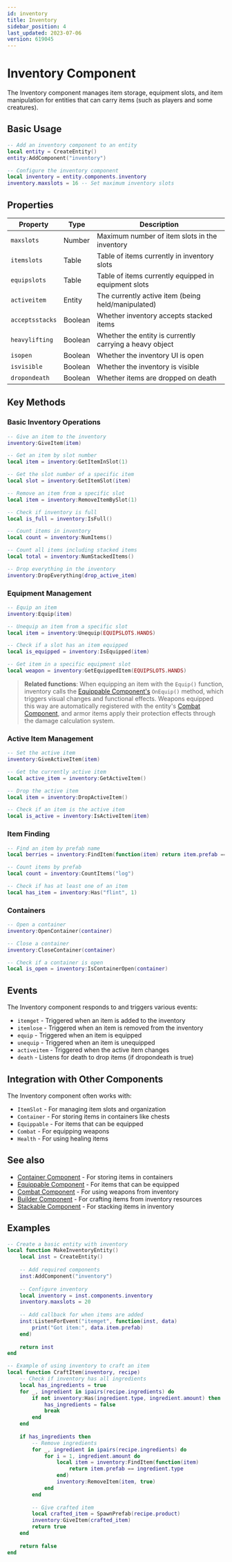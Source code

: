 ```yaml
---
id: inventory
title: Inventory
sidebar_position: 4
last_updated: 2023-07-06
version: 619045
---
```


# Inventory Component

The Inventory component manages item storage, equipment slots, and item manipulation for entities that can carry items (such as players and some creatures).

## Basic Usage

```lua
-- Add an inventory component to an entity
local entity = CreateEntity()
entity:AddComponent("inventory")

-- Configure the inventory component
local inventory = entity.components.inventory
inventory.maxslots = 16 -- Set maximum inventory slots
```

## Properties

| Property | Type | Description |
|----------|------|-------------|
| `maxslots` | Number | Maximum number of item slots in the inventory |
| `itemslots` | Table | Table of items currently in inventory slots |
| `equipslots` | Table | Table of items currently equipped in equipment slots |
| `activeitem` | Entity | The currently active item (being held/manipulated) |
| `acceptsstacks` | Boolean | Whether inventory accepts stacked items |
| `heavylifting` | Boolean | Whether the entity is currently carrying a heavy object |
| `isopen` | Boolean | Whether the inventory UI is open |
| `isvisible` | Boolean | Whether the inventory is visible |
| `dropondeath` | Boolean | Whether items are dropped on death |

## Key Methods

### Basic Inventory Operations

```lua
-- Give an item to the inventory
inventory:GiveItem(item)

-- Get an item by slot number
local item = inventory:GetItemInSlot(1)

-- Get the slot number of a specific item
local slot = inventory:GetItemSlot(item)

-- Remove an item from a specific slot
local item = inventory:RemoveItemBySlot(1)

-- Check if inventory is full
local is_full = inventory:IsFull()

-- Count items in inventory
local count = inventory:NumItems()

-- Count all items including stacked items
local total = inventory:NumStackedItems()

-- Drop everything in the inventory
inventory:DropEverything(drop_active_item)
```

### Equipment Management

```lua
-- Equip an item
inventory:Equip(item)

-- Unequip an item from a specific slot
local item = inventory:Unequip(EQUIPSLOTS.HANDS)

-- Check if a slot has an item equipped
local is_equipped = inventory:IsEquipped(item)

-- Get item in a specific equipment slot
local weapon = inventory:GetEquippedItem(EQUIPSLOTS.HANDS)
```

> **Related functions**: When equipping an item with the `Equip()` function, inventory calls the [Equippable Component's](equippable.md) `OnEquip()` method, which triggers visual changes and functional effects. Weapons equipped this way are automatically registered with the entity's [Combat Component](combat.md), and armor items apply their protection effects through the damage calculation system.

### Active Item Management

```lua
-- Set the active item
inventory:GiveActiveItem(item)

-- Get the currently active item
local active_item = inventory:GetActiveItem()

-- Drop the active item
local item = inventory:DropActiveItem()

-- Check if an item is the active item
local is_active = inventory:IsActiveItem(item)
```

### Item Finding

```lua
-- Find an item by prefab name
local berries = inventory:FindItem(function(item) return item.prefab == "berries" end)

-- Count items by prefab
local count = inventory:CountItems("log")

-- Check if has at least one of an item
local has_item = inventory:Has("flint", 1)
```

### Containers

```lua
-- Open a container
inventory:OpenContainer(container)

-- Close a container
inventory:CloseContainer(container)

-- Check if a container is open
local is_open = inventory:IsContainerOpen(container)
```

## Events

The Inventory component responds to and triggers various events:

- `itemget` - Triggered when an item is added to the inventory
- `itemlose` - Triggered when an item is removed from the inventory
- `equip` - Triggered when an item is equipped
- `unequip` - Triggered when an item is unequipped
- `activeitem` - Triggered when the active item changes
- `death` - Listens for death to drop items (if dropondeath is true)

## Integration with Other Components

The Inventory component often works with:

- `ItemSlot` - For managing item slots and organization
- `Container` - For storing items in containers like chests
- `Equippable` - For items that can be equipped
- `Combat` - For equipping weapons
- `Health` - For using healing items

## See also

- [Container Component](container.md) - For storing items in containers
- [Equippable Component](equippable.md) - For items that can be equipped
- [Combat Component](combat.md) - For using weapons from inventory
- [Builder Component](builder.md) - For crafting items from inventory resources
- [Stackable Component](stackable.md) - For stacking items in inventory

## Examples

```lua
-- Create a basic entity with inventory
local function MakeInventoryEntity()
    local inst = CreateEntity()
    
    -- Add required components
    inst:AddComponent("inventory")
    
    -- Configure inventory
    local inventory = inst.components.inventory
    inventory.maxslots = 20
    
    -- Add callback for when items are added
    inst:ListenForEvent("itemget", function(inst, data)
        print("Got item:", data.item.prefab)
    end)
    
    return inst
end

-- Example of using inventory to craft an item
local function CraftItem(inventory, recipe)
    -- Check if inventory has all ingredients
    local has_ingredients = true
    for _, ingredient in ipairs(recipe.ingredients) do
        if not inventory:Has(ingredient.type, ingredient.amount) then
            has_ingredients = false
            break
        end
    end
    
    if has_ingredients then
        -- Remove ingredients
        for _, ingredient in ipairs(recipe.ingredients) do
            for i = 1, ingredient.amount do
                local item = inventory:FindItem(function(item) 
                    return item.prefab == ingredient.type 
                end)
                inventory:RemoveItem(item, true)
            end
        end
        
        -- Give crafted item
        local crafted_item = SpawnPrefab(recipe.product)
        inventory:GiveItem(crafted_item)
        return true
    end
    
    return false
end 

